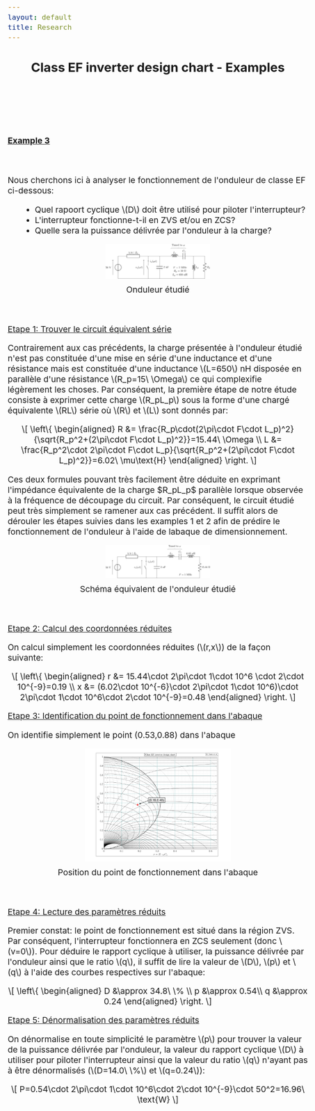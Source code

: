 ```yaml
---
layout: default
title: Research
---
```


<!-- Main title (Markdown or HTML possible) -->
<h2 style="text-align: center;">Class EF inverter design chart - Examples</h2>

<script src="https://polyfill.io/v3/polyfill.min.js?features=es6"></script>
<script id="MathJax-script" async
        src="https://cdn.jsdelivr.net/npm/mathjax@3/es5/tex-mml-chtml.js">
</script>

<style>
  body {
    font-size: 1.2rem; /* or 18px, or 120% */
  }
</style>

<br><br><br><br>

<p><u><b>Example 3</b></u></p>
<br><br>
Nous cherchons ici à analyser le fonctionnement de l'onduleur de classe EF ci-dessous:
<ul style="margin-left: 30px;">
  <li>Quel rapoort cyclique \(D\) doit être utilisé pour piloter l'interrupteur?</li>
  <li>L'interrupteur fonctionne-t-il en ZVS et/ou en ZCS?</li>
  <li>Quelle sera la puissance délivrée par l'onduleur à la charge?</li>
</ul>
<figure style="margin: 0; padding: 0; text-align: center;">
  <img src="/assets/img/EF_example/example_EF_circuit_3_p.svg" alt="Example_3_circuit" style="width: 25vw; max-width: 100%; height: auto;">
  <figcaption style="margin-top: 8px;">Onduleur étudié</figcaption>
</figure>
<br><br>
<p><u>Etape 1: Trouver le circuit équivalent série</u></p>
<p>Contrairement aux cas précédents, la charge présentée à l'onduleur étudié n'est pas constituée d'une mise en série d'une inductance et d'une résistance mais est constituée d'une inductance \(L=650\) nH disposée en parallèle d'une résistance \(R_p=15\ \Omega\) ce qui complexifie légèrement les choses. Par conséquent, la première étape de notre étude consiste à exprimer cette charge \(R_pL_p\) sous la forme d'une chargé équivalente \(RL\) série où \(R\) et \(L\) sont donnés par:</p>
<p style="text-align: center;">
  \[
\left\{
\begin{aligned}
R &= \frac{R_p\cdot(2\pi\cdot F\cdot L_p)^2}{\sqrt{R_p^2+(2\pi\cdot F\cdot L_p)^2}}=15.44\ \Omega \\
L &= \frac{R_p^2\cdot 2\pi\cdot F\cdot L_p}{\sqrt{R_p^2+(2\pi\cdot F\cdot L_p)^2}}=6.02\ \mu\text{H}
\end{aligned}
\right.
\]
</p>
<p>Ces deux formules pouvant très facilement être déduite en exprimant l'impédance équivalente de la charge $R_pL_p$ parallèle lorsque observée à la fréquence de découpage du circuit. Par conséquent, le circuit étudié peut très simplement se ramener aux cas précédent. Il suffit alors de dérouler les étapes suivies dans les examples 1 et 2 afin de prédire le fonctionnement de l'onduleur à l'aide de labaque de dimensionnement.</p>
<figure style="margin: 0; padding: 0; text-align: center;">
  <img src="/assets/img/EF_example/example_EF_circuit_3_s.svg" alt="Example_3_circuit" style="width: 25vw; max-width: 100%; height: auto;">
  <figcaption style="margin-top: 8px;">Schéma équivalent de l'onduleur étudié</figcaption>
</figure>
<br><br>
<p><u>Etape 2: Calcul des coordonnées réduites</u></p>
<p>On calcul simplement les coordonnées réduites (\(r,x\)) de la façon suivante:</p>
<p style="text-align: center;">
  \[
\left\{
\begin{aligned}
r &= 15.44\cdot 2\pi\cdot 1\cdot 10^6 \cdot 2\cdot 10^{-9}=0.19 \\
x &= (6.02\cdot 10^{-6}\cdot 2\pi\cdot 1\cdot 10^6)\cdot 2\pi\cdot 1\cdot 10^6\cdot 2\cdot 10^{-9}=0.48
\end{aligned}
\right.
\]
</p>
<p><u>Etape 3: Identification du point de fonctionnement dans l'abaque</u></p>
<p>On identifie simplement le point (0.53,0.88) dans l'abaque</p>
<figure style="margin: 0; padding: 0; text-align: center;">
  <img src="/assets/img/EF_example/EF_example_chart_3.svg" alt="Example_3_chart" style="width: 35vw; max-width: 100%; height: auto;">
  <figcaption style="margin-top: 8px;">Position du point de fonctionnement dans l'abaque</figcaption>
</figure>
<br><br>
<p><u>Etape 4: Lecture des paramètres réduits</u></p>
<p>Premier constat: le point de fonctionnement est situé dans la région ZVS. Par conséquent, l'interrupteur fonctionnera en ZCS seulement (donc \(v=0\)). Pour déduire le rapport cyclique à utiliser, la puissance délivrée par l'onduleur ainsi que le ratio \(q\), il suffit de lire la valeur de \(D\), \(p\) et \(q\) à l'aide des courbes respectives sur l'abaque:</p>
<p style="text-align: center;">
  \[
\left\{
\begin{aligned}
D &\approx 34.8\ \%  \\
p &\approx 0.54\\
q &\approx 0.24
\end{aligned}
\right.
\]
</p>
<p><u>Etape 5: Dénormalisation des paramètres réduits</u></p>
<p>On dénormalise en toute simplicité le paramètre \(p\) pour trouver la valeur de la puissance délivrée par l'onduleur, la valeur du rapport cyclique \(D\) à utiliser pour piloter l'interrupteur ainsi que la valeur du ratio \(q\) n'ayant pas à être dénormalisés (\(D=14.0\ \%\) et \(q=0.24\)):</p>
<p style="text-align: center;">
  \[
        P=0.54\cdot 2\pi\cdot 1\cdot 10^6\cdot 2\cdot 10^{-9}\cdot 50^2=16.96\ \text{W}
\]
</p>

<!-- ================================= -->
<!-- MATHJAX LOADING FOR MATH -->
<!-- (place in the layout if you want globally) -->
<!-- ================================= -->
<script type="text/javascript" id="MathJax-script" async
  src="https://cdn.jsdelivr.net/npm/mathjax@3/es5/tex-mml-chtml.js">
</script>

